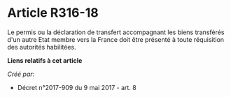 # Article R316-18

Le permis ou la déclaration de transfert accompagnant les biens transférés d'un autre Etat membre vers la France doit être
présenté à toute réquisition des autorités habilitées.

**Liens relatifs à cet article**

_Créé par_:

  - Décret n°2017-909 du 9 mai 2017 - art. 8
